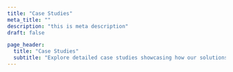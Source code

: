 ```yaml
---
title: "Case Studies"
meta_title: ""
description: "this is meta description"
draft: false

page_header:
  title: "Case Studies"
  subtitle: "Explore detailed case studies showcasing how our solutions have transformed businesses, driving efficiency, growth, and innovation across various industries."
---
```

